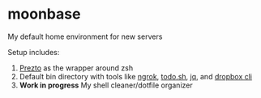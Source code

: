 # moonbase
My default home environment for new servers

Setup includes:
1. [Prezto](https://github.com/sorin-ionescu/prezto) as the wrapper around zsh  
2. Default bin directory with tools like [ngrok](https://ngrok.com/), [todo.sh](http://todotxt.com/), [jq](https://stedolan.github.io/jq/), and [dropbox cli](http://www.dropboxwiki.com/tips-and-tricks/using-the-official-dropbox-command-line-interface-cli)  
3. **Work in progress** My shell cleaner/dotfile organizer  
